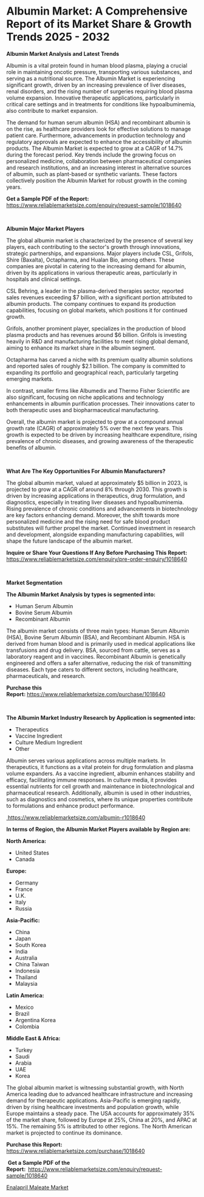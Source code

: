 <p><h1>Albumin Market: A Comprehensive Report of its Market Share & Growth Trends 2025 - 2032</h1></p><p><strong>Albumin Market Analysis and Latest Trends</strong></p>
<p><p>Albumin is a vital protein found in human blood plasma, playing a crucial role in maintaining oncotic pressure, transporting various substances, and serving as a nutritional source. The Albumin Market is experiencing significant growth, driven by an increasing prevalence of liver diseases, renal disorders, and the rising number of surgeries requiring blood plasma volume expansion. Innovative therapeutic applications, particularly in critical care settings and in treatments for conditions like hypoalbuminemia, also contribute to market expansion.</p><p>The demand for human serum albumin (HSA) and recombinant albumin is on the rise, as healthcare providers look for effective solutions to manage patient care. Furthermore, advancements in production technology and regulatory approvals are expected to enhance the accessibility of albumin products. The Albumin Market is expected to grow at a CAGR of 14.7% during the forecast period. Key trends include the growing focus on personalized medicine, collaboration between pharmaceutical companies and research institutions, and an increasing interest in alternative sources of albumin, such as plant-based or synthetic variants. These factors collectively position the Albumin Market for robust growth in the coming years.</p></p>
<p><strong>Get a Sample PDF of the Report:&nbsp;</strong> <a href="https://www.reliablemarketsize.com/enquiry/request-sample/1018640?utm_campaign=2472&utm_medium=2&utm_source=Github&utm_content=ia&utm_term=08032025&utm_id=albumin">https://www.reliablemarketsize.com/enquiry/request-sample/1018640</a></p>
<p>&nbsp;</p>
<p><strong>Albumin Major Market Players</strong></p>
<p><p>The global albumin market is characterized by the presence of several key players, each contributing to the sector's growth through innovations, strategic partnerships, and expansions. Major players include CSL, Grifols, Shire (Baxalta), Octapharma, and Hualan Bio, among others. These companies are pivotal in catering to the increasing demand for albumin, driven by its applications in various therapeutic areas, particularly in hospitals and clinical settings.</p><p>CSL Behring, a leader in the plasma-derived therapies sector, reported sales revenues exceeding $7 billion, with a significant portion attributed to albumin products. The company continues to expand its production capabilities, focusing on global markets, which positions it for continued growth.</p><p>Grifols, another prominent player, specializes in the production of blood plasma products and has revenues around $6 billion. Grifols is investing heavily in R&D and manufacturing facilities to meet rising global demand, aiming to enhance its market share in the albumin segment.</p><p>Octapharma has carved a niche with its premium quality albumin solutions and reported sales of roughly $2.1 billion. The company is committed to expanding its portfolio and geographical reach, particularly targeting emerging markets.</p><p>In contrast, smaller firms like Albumedix and Thermo Fisher Scientific are also significant, focusing on niche applications and technology enhancements in albumin purification processes. Their innovations cater to both therapeutic uses and biopharmaceutical manufacturing.</p><p>Overall, the albumin market is projected to grow at a compound annual growth rate (CAGR) of approximately 5% over the next few years. This growth is expected to be driven by increasing healthcare expenditure, rising prevalence of chronic diseases, and growing awareness of the therapeutic benefits of albumin.</p></p>
<p>&nbsp;</p>
<p><strong>What Are The Key Opportunities For Albumin Manufacturers?</strong></p>
<p><p>The global albumin market, valued at approximately $5 billion in 2023, is projected to grow at a CAGR of around 8% through 2030. This growth is driven by increasing applications in therapeutics, drug formulation, and diagnostics, especially in treating liver diseases and hypoalbuminemia. Rising prevalence of chronic conditions and advancements in biotechnology are key factors enhancing demand. Moreover, the shift towards more personalized medicine and the rising need for safe blood product substitutes will further propel the market. Continued investment in research and development, alongside expanding manufacturing capabilities, will shape the future landscape of the albumin market.</p></p>
<p><strong>Inquire or Share Your Questions If Any Before Purchasing This Report:</strong> <a href="https://www.reliablemarketsize.com/enquiry/pre-order-enquiry/1018640?utm_campaign=2472&utm_medium=2&utm_source=Github&utm_content=ia&utm_term=08032025&utm_id=albumin">https://www.reliablemarketsize.com/enquiry/pre-order-enquiry/1018640</a></p>
<p>&nbsp;</p>
<p><strong>Market Segmentation</strong></p>
<p><strong>The Albumin Market Analysis by types is segmented into:</strong></p>
<p><ul><li>Human Serum Albumin</li><li>Bovine Serum Albumin</li><li>Recombinant Albumin</li></ul></p>
<p><p>The albumin market consists of three main types: Human Serum Albumin (HSA), Bovine Serum Albumin (BSA), and Recombinant Albumin. HSA is derived from human blood and is primarily used in medical applications like transfusions and drug delivery. BSA, sourced from cattle, serves as a laboratory reagent and in vaccines. Recombinant Albumin is genetically engineered and offers a safer alternative, reducing the risk of transmitting diseases. Each type caters to different sectors, including healthcare, pharmaceuticals, and research.</p></p>
<p><strong>Purchase this Report:&nbsp;</strong><a href="https://www.reliablemarketsize.com/purchase/1018640?utm_campaign=2472&utm_medium=2&utm_source=Github&utm_content=ia&utm_term=08032025&utm_id=albumin">https://www.reliablemarketsize.com/purchase/1018640</a></p>
<p>&nbsp;</p>
<p><strong>The Albumin Market Industry Research by Application is segmented into:</strong></p>
<p><ul><li>Therapeutics</li><li>Vaccine Ingredient</li><li>Culture Medium Ingredient</li><li>Other</li></ul></p>
<p><p>Albumin serves various applications across multiple markets. In therapeutics, it functions as a vital protein for drug formulation and plasma volume expanders. As a vaccine ingredient, albumin enhances stability and efficacy, facilitating immune responses. In culture media, it provides essential nutrients for cell growth and maintenance in biotechnological and pharmaceutical research. Additionally, albumin is used in other industries, such as diagnostics and cosmetics, where its unique properties contribute to formulations and enhance product performance.</p></p>
<p><a href="https://www.reliablemarketsize.com/albumin-r1018640?utm_campaign=2472&utm_medium=2&utm_source=Github&utm_content=ia&utm_term=08032025&utm_id=albumin">&nbsp;https://www.reliablemarketsize.com/albumin-r1018640</a></p>
<p><strong>In terms of Region, the Albumin Market Players available by Region are:</strong></p>
<p>
    <p> <strong> North America: </strong>
        <ul>
            <li>United States</li>
            <li>Canada</li>
        </ul>
        </p> 
    <p> <strong> Europe: </strong>
        <ul>
            <li>Germany</li>
            <li>France</li>
            <li>U.K.</li>
            <li>Italy</li>
            <li>Russia</li>
        </ul>
        </p> 
    <p> <strong> Asia-Pacific: </strong>
        <ul>
            <li>China</li>
            <li>Japan</li>
            <li>South Korea</li>
            <li>India</li>
            <li>Australia</li>
            <li>China Taiwan</li>
            <li>Indonesia</li>
            <li>Thailand</li>
            <li>Malaysia</li>
        </ul>
        </p> 
    <p> <strong> Latin America: </strong>
        <ul>
            <li>Mexico</li>
            <li>Brazil</li>
            <li>Argentina Korea</li>
            <li>Colombia</li>
        </ul>
        </p> 
    <p> <strong> Middle East & Africa: </strong>
        <ul>
            <li>Turkey</li>
            <li>Saudi</li>
            <li>Arabia</li>
            <li>UAE</li>
            <li>Korea</li>
        </ul>
    </p>
    </p>
<p><p>The global albumin market is witnessing substantial growth, with North America leading due to advanced healthcare infrastructure and increasing demand for therapeutic applications. Asia-Pacific is emerging rapidly, driven by rising healthcare investments and population growth, while Europe maintains a steady pace. The USA accounts for approximately 35% of the market share, followed by Europe at 25%, China at 20%, and APAC at 15%. The remaining 5% is attributed to other regions. The North American market is projected to continue its dominance.</p></p>
<p><strong>Purchase this Report: </strong><a href="https://www.reliablemarketsize.com/purchase/1018640?utm_campaign=2472&utm_medium=2&utm_source=Github&utm_content=ia&utm_term=08032025&utm_id=albumin">https://www.reliablemarketsize.com/purchase/1018640</a></p>
<p>&nbsp;<strong>Get a Sample PDF of the Report:&nbsp;&nbsp;</strong><a href="https://www.reliablemarketsize.com/enquiry/request-sample/1018640?utm_campaign=2472&utm_medium=2&utm_source=Github&utm_content=ia&utm_term=08032025&utm_id=albumin">https://www.reliablemarketsize.com/enquiry/request-sample/1018640</a></p>
<p><strong></strong></p>
<p><p><a href="https://github.com/norbeludie83/Market-Research-Report-List-1/blob/main/enalapril-maleate-market.md?utm_campaign=2472&utm_medium=2&utm_source=Github&utm_content=ia&utm_term=08032025&utm_id=albumin">Enalapril Maleate Market</a></p></p>
